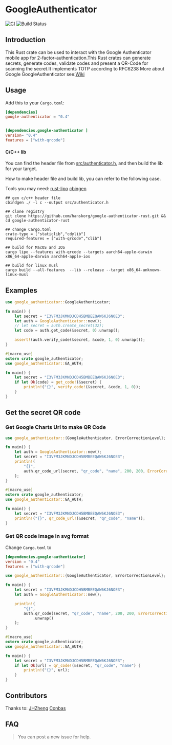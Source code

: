 # GoogleAuthenticator

[![CI](https://github.com/hanskorg/google-authenticator-rust/actions/workflows/ci.yml/badge.svg?event=push)](https://github.com/hanskorg/google-authenticator-rust/actions/workflows/ci.yml)
![Build Status](https://img.shields.io/crates/v/google-authenticator.svg)

## Introduction

This Rust crate can be used to interact with the Google Authenticator mobile app for 2-factor-authentication.This Rust crates can generate secrets, generate codes, validate codes and present a QR-Code for scanning the secret.It implements TOTP according to RFC6238
More about Google GoogleAuthenticator see:[Wiki](https://en.wikipedia.org/wiki/Google_Authenticator)


## Usage

Add this to your `Cargo.toml`:

```toml
[dependencies]
google-authenticator = "0.4"


[dependencies.google-authenticator ]
version= "0.4"
features = ["with-qrcode"]

```
#### C/C++ lib
You can find the header file from [src/authenticator.h](src/authenticator.h), and then build the lib for your target.

How to make header file and build lib, you can refer to the following case.

Tools you may need: [rust-lipo](https://github.com/TimNN/cargo-lipo) [cbingen](https://github.com/eqrion/cbindgen)

```shell
## gen c/c++ header file
cbindgen ./ -l c --output src/authenticator.h

```

```shell 
## clone registry
git clone https://github.com/hanskorg/google-authenticator-rust.git && cd google-authenticator-rust

## change Cargo.toml
crate-type = ["staticlib","cdylib"]
required-features = ["with-qrcode","clib"]

## build for MacOS and IOS
cargo lipo --features with-qrcode --targets aarch64-apple-darwin  x86_64-apple-darwin aarch64-apple-ios

## build for linux musl
cargo build --all-features  --lib --release --target x86_64-unknown-linux-musl

```

## Examples

```rust
use google_authenticator::GoogleAuthenticator;

fn main() {
    let secret = "I3VFM3JKMNDJCDH5BMBEEQAW6KJ6NOE3";
    let auth = GoogleAuthenticator::new();
    // let secret = auth.create_secret(32);
    let code = auth.get_code(&secret, 0).unwrap();

    assert!(auth.verify_code(&secret, &code, 1, 0).unwrap());
}
```

```rust
#[macro_use]
extern crate google_authenticator;
use google_authenticator::GA_AUTH;

fn main() {
    let secret = "I3VFM3JKMNDJCDH5BMBEEQAW6KJ6NOE3";
    if let Ok(code) = get_code!(&secret) {
        println!("{}", verify_code!(&secret, &code, 1, 0));
    }
}
```

## Get the secret QR code

### Get Google Charts Url to make QR Code

```rust
use google_authenticator::{GoogleAuthenticator, ErrorCorrectionLevel};

fn main() {
    let auth = GoogleAuthenticator::new();
    let secret = "I3VFM3JKMNDJCDH5BMBEEQAW6KJ6NOE3";
    println!(
        "{}",
        auth.qr_code_url(secret, "qr_code", "name", 200, 200, ErrorCorrectionLevel::High)
    );
}
```

```rust
#[macro_use]
extern crate google_authenticator;
use google_authenticator::GA_AUTH;

fn main() {
    let secret = "I3VFM3JKMNDJCDH5BMBEEQAW6KJ6NOE3";
    println!("{}", qr_code_url!(&secret, "qr_code", "name"));
}
```

### Get QR code image in svg format

Change `Cargo.toml` to

```toml
[dependencies.google-authenticator]
version = "0.4"
features = ["with-qrcode"]
```

```rust
use google_authenticator::{GoogleAuthenticator, ErrorCorrectionLevel};

fn main() {
    let secret = "I3VFM3JKMNDJCDH5BMBEEQAW6KJ6NOE3";
    let auth = GoogleAuthenticator::new();

    println!(
        "{}",
        auth.qr_code(secret, "qr_code", "name", 200, 200, ErrorCorrectionLevel::High)
            .unwrap()
    );
}
```

```rust
#[macro_use]
extern crate google_authenticator;
use google_authenticator::GA_AUTH;

fn main() {
    let secret = "I3VFM3JKMNDJCDH5BMBEEQAW6KJ6NOE3";
    if let Ok(url) = qr_code!(&secret, "qr_code", "name") {
        println!("{}", url);
    }
}
```

## Contributors
Thanks to:
[JHZheng](https://github.com/zjhmale)  [Conbas](https://github.com/jtr109)

## FAQ
> You can post a new issue for help.
